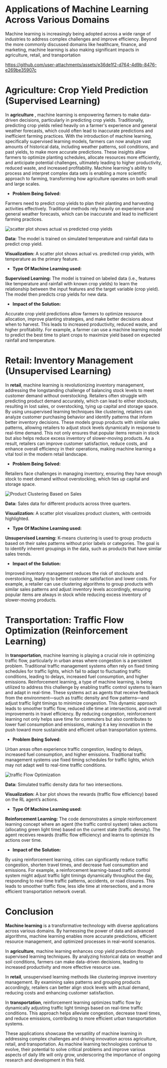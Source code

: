 #  Applications of Machine Learning Across Various Domains

Machine learning is increasingly being adopted across a wide range of industries to address complex challenges and improve efficiency. Beyond the more commonly discussed domains like healthcare, finance, and marketing, machine learning is also making significant impacts in agriculture, retail, and transportation


https://github.com/user-attachments/assets/e36de1f2-d764-4d9b-8476-e269be35907c

#  Agriculture: Crop Yield Prediction (Supervised Learning)

In **agriculture** , machine learning is empowering farmers to make data-driven decisions, particularly in predicting crop yields. Traditionally, predicting crop yields relied heavily on a farmer's experience and general weather forecasts, which could often lead to inaccurate predictions and inefficient farming practices. With the introduction of machine learning, specifically supervised learning models, farmers can now analyze vast amounts of historical data, including weather patterns, soil conditions, and past yields, to make more accurate predictions. These insights allow farmers to optimize planting schedules, allocate resources more efficiently, and anticipate potential challenges, ultimately leading to higher productivity, reduced waste, and increased profitability. Machine learning's ability to process and interpret complex data sets is enabling a more scientific approach to farming, transforming how agriculture operates on both small and large scales.


* **Problem Being Solved:**

Farmers need to predict crop yields to plan their planting and harvesting activities effectively. Traditional methods rely heavily on experience and general weather forecasts, which can be inaccurate and lead to inefficient farming practices.

![scatter plot shows actual vs  predicted crop yields](https://github.com/user-attachments/assets/539ef731-ca3e-496b-a050-c47d34c63bcb)


**Data:** The model is trained on simulated temperature and rainfall data to predict crop yield.

**Visualization:** A scatter plot shows actual vs. predicted crop yields, with temperature as the primary feature.

* **Type Of Machine Learning used:**

  
**Supervised Learning:** The model is trained on labeled data (i.e., features like temperature and rainfall with known crop yields) to learn the relationship between the input features and the target variable (crop yield). The model then predicts crop yields for new data.

 * **Impact of the Solution:**

Accurate crop yield predictions allow farmers to optimize resource allocation, improve planting strategies, and make better decisions about when to harvest. This leads to increased productivity, reduced waste, and higher profitability. For example, a farmer can use a machine learning model to predict the best time to plant crops to maximize yield based on expected rainfall and temperature.


# Retail: Inventory Management (Unsupervised Learning)

In **retail**, machine learning is revolutionizing inventory management, addressing the longstanding challenge of balancing stock levels to meet customer demand without overstocking. Retailers often struggle with predicting product demand accurately, which can lead to either stockouts, resulting in lost sales, or overstocking, tying up capital and storage space. By using unsupervised learning techniques like clustering, retailers can analyze customer purchasing behavior and identify patterns that inform better inventory decisions. These models group products with similar sales patterns, allowing retailers to adjust stock levels dynamically in response to real-time demand. This not only ensures that popular items remain in stock but also helps reduce excess inventory of slower-moving products. As a result, retailers can improve customer satisfaction, reduce costs, and enhance overall efficiency in their operations, making machine learning a vital tool in the modern retail landscape.


* **Problem Being Solved:**

Retailers face challenges in managing inventory, ensuring they have enough stock to meet demand without overstocking, which ties up capital and storage space.

![Product Clustering Based on Sales](https://github.com/user-attachments/assets/c757beb6-d894-43d9-9e15-9543163523aa)


**Data:** Sales data for different products across three quarters.

**Visualization:** A scatter plot visualizes product clusters, with centroids highlighted.

* **Type Of Machine Learning used:**

  
**Unsupervised Learning:** K-means clustering is used to group products based on their sales patterns without prior labels or categories. The goal is to identify inherent groupings in the data, such as products that have similar sales trends.

* **Impact of the Solution:**

Improved inventory management reduces the risk of stockouts and overstocking, leading to better customer satisfaction and lower costs. For example, a retailer can use clustering algorithms to group products with similar sales patterns and adjust inventory levels accordingly, ensuring popular items are always in stock while reducing excess inventory of slower-moving products.


# Transportation: Traffic Flow Optimization (Reinforcement Learning)

In **transportation**, machine learning is playing a crucial role in optimizing traffic flow, particularly in urban areas where congestion is a persistent problem. Traditional traffic management systems often rely on fixed timing schedules for traffic lights, which fail to adapt to fluctuating traffic conditions, leading to delays, increased fuel consumption, and higher emissions. Reinforcement learning, a type of machine learning, is being utilized to address this challenge by enabling traffic control systems to learn and adapt in real-time. These systems act as agents that receive feedback from the environment—such as traffic density and flow patterns—and adjust traffic light timings to minimize congestion. This dynamic approach leads to smoother traffic flow, reduced idle time at intersections, and overall improvements in travel efficiency. By reducing congestion, reinforcement learning not only helps save time for commuters but also contributes to lower fuel consumption and emissions, making it a key innovation in the push toward more sustainable and efficient urban transportation systems.



* **Problem Being Solved:**

Urban areas often experience traffic congestion, leading to delays, increased fuel consumption, and higher emissions. Traditional traffic management systems use fixed timing schedules for traffic lights, which may not adapt well to real-time traffic conditions.


![traffic Flow Optimization](https://github.com/user-attachments/assets/c27f5ea1-a83d-4608-a979-99aba2e33277)

**Data:** Simulated traffic density data for two intersections.

**Visualization:** A bar plot shows the rewards (traffic flow efficiency) based on the RL agent’s actions.

* **Type Of Machine Learning used:**

**Reinforcement Learning:** The code demonstrates a simple reinforcement learning concept where an agent (the traffic control system) takes actions (allocating green light time) based on the current state (traffic density). The agent receives rewards (traffic flow efficiency) and learns to optimize its actions over time.


* **Impact of the Solution:**

By using reinforcement learning, cities can significantly reduce traffic congestion, shorten travel times, and decrease fuel consumption and emissions. For example, a reinforcement learning-based traffic control system might adjust traffic light timings dynamically throughout the day, responding to real-time traffic patterns, accidents, or road closures. This leads to smoother traffic flow, less idle time at intersections, and a more efficient transportation network overall.



# Conclusion

**Machine learning** is a transformative technology with diverse applications across various domains. By harnessing the power of data and advanced algorithms, machine learning enables more accurate predictions, efficient resource management, and optimized processes in real-world scenarios.

In **agriculture**, machine learning enhances crop yield prediction through supervised learning techniques. By analyzing historical data on weather and soil conditions, farmers can make data-driven decisions, leading to increased productivity and more effective resource use.

In **retail**, unsupervised learning methods like clustering improve inventory management. By examining sales patterns and grouping products accordingly, retailers can better align stock levels with actual demand, reducing costs and enhancing customer satisfaction.

In **transportation**, reinforcement learning optimizes traffic flow by dynamically adjusting traffic light timings based on real-time traffic conditions. This approach helps alleviate congestion, decrease travel times, and reduce emissions, contributing to more efficient urban transportation systems.

These applications showcase the versatility of machine learning in addressing complex challenges and driving innovation across agriculture, retail, and transportation. As machine learning technologies continue to evolve, their potential to solve critical problems and improve various aspects of daily life will only grow, underscoring the importance of ongoing research and development in this field.
